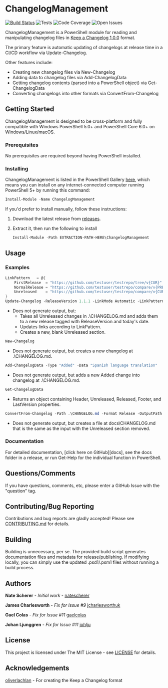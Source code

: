 # ChangelogManagement

[![Build Status](https://img.shields.io/azure-devops/build/natescherer/changelogmanagement/1.svg?logo=azuredevops)](https://dev.azure.com/natescherer/ChangelogManagement/_build/latest?definitionId=1&branchName=master) ![Tests](https://img.shields.io/azure-devops/tests/natescherer/changelogmanagement/1.svg?logo=azuredevops) ![Code Coverage](https://img.shields.io/azure-devops/coverage/natescherer/changelogmanagement/1.svg?logo=azuredevops) ![Open Issues](https://img.shields.io/github/issues-raw/natescherer/changelogmanagement.svg?logo=github)

ChangelogManagement is a PowerShell module for reading and manipulating changelog files in [Keep a Changelog 1.0.0](https://keepachangelog.com/en/1.0.0/) format.

The primary feature is automatic updating of changelogs at release time in a CI/CD workflow via Update-Changelog.

Other features include:

- Creating new changelog files via New-Changelog
- Adding data to changelog files via Add-ChangelogData
- Getting changelog contents (parsed into a PowerShell object) via Get-ChangelogData
- Converting changelogs into other formats via ConvertFrom-Changelog

## Getting Started

ChangelogManagement is designed to be cross-platform and fully compatible with Windows PowerShell 5.0+ and PowerShell Core 6.0+ on Windows/Linux/macOS.

### Prerequisites

No prerequisites are required beyond having PowerShell installed.

### Installing

ChangelogManagement is listed in the PowerShell Gallery [here](https://www.powershellgallery.com/packages/ChangelogManagement), which means you can install on any internet-connected computer running PowerShell 5+ by running this command:

```PowerShell
Install-Module -Name ChangelogManagement
```

If you'd prefer to install manually, follow these instructions:

1. Download the latest release from [releases](../../releases).
1. Extract it, then run the following to install

    ```PowerShell
    Install-Module -Path EXTRACTION-PATH-HERE\ChangelogManagement
    ```

## Usage

### Examples

``` PowerShell
LinkPattern   = @{
    FirstRelease  = "https://github.com/testuser/testrepo/tree/v{CUR}"
    NormalRelease = "https://github.com/testuser/testrepo/compare/v{PREV}..v{CUR}"
    Unreleased    = "https://github.com/testuser/testrepo/compare/v{CUR}..HEAD"
}
Update-Changelog -ReleaseVersion 1.1.1 -LinkMode Automatic -LinkPattern $LinkPattern
```

- Does not generate output, but:
  - Takes all Unreleased changes in .\CHANGELOG.md and adds them to a new release tagged with ReleaseVersion and today's date.
  - Updates links according to LinkPattern.
  - Creates a new, blank Unreleased section.

``` PowerShell
New-Changelog
```

- Does not generate output, but creates a new changelog at .\CHANGELOG.md.

``` PowerShell
Add-ChangelogData -Type "Added" -Data "Spanish language translation"
```

- Does not generate output, but adds a new Added change into changelog at  .\CHANGELOG.md.

``` PowerShell
Get-ChangelogData
```

- Returns an object containing Header, Unreleased, Released, Footer, and LastVersion properties.

``` PowerShell
ConvertFrom-Changelog -Path .\CHANGELOG.md -Format Release -OutputPath docs\CHANGELOG.md
```

- Does not generate output, but creates a file at docs\CHANGELOG.md that is the same as the input with the Unreleased section removed.

### Documentation

For detailed documentation, [click here on GitHub][docs], see the docs folder in a release, or run Get-Help for the individual function in PowerShell.

## Questions/Comments

If you have questions, comments, etc, please enter a GitHub Issue with the "question" tag.

## Contributing/Bug Reporting

Contributions and bug reports are gladly accepted! Please see [CONTRIBUTING.md](CONTRIBUTING.md) for details.

## Building

Building is unnecessary, per se. The provided build script generates documentation files and metadata for release/publishing. If modifying locally, you can simply use the updated .psd1/.psm1 files without running a build process.

## Authors

**Nate Scherer** - *Initial work* - [natescherer](https://github.com/natescherer)

**James Charlesworth** - *Fix for Issue #9* [jcharlesworthuk](https://github.com/jcharlesworthuk)

**Gael Colas** - *Fix for Issue #11* [gaelcolas](https://github.com/gaelcolas)

**Johan Ljunggren** - *Fix for Issue #11* [johlju](https://github.com/johlju)

## License

This project is licensed under The MIT License - see [LICENSE](LICENSE) for details.

## Acknowledgements

[oliverlachlan](https://github.com/olivierlacan/keep-a-changelog) - For creating the Keep a Changelog format
